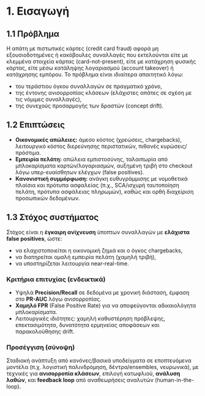 # 1. Εισαγωγή

## 1.1 Πρόβλημα
Η απάτη με πιστωτικές κάρτες (credit card fraud) αφορά μη εξουσιοδοτημένες ή κακόβουλες συναλλαγές που εκτελούνται είτε με κλεμμένα στοιχεία κάρτας (card-not-present), είτε με κατάχρηση φυσικής κάρτας, είτε μέσω κατάληψης λογαριασμού (account takeover) ή κατάχρησης εμπόρου. Το πρόβλημα είναι ιδιαίτερα απαιτητικό λόγω:
- του τεράστιου όγκου συναλλαγών σε πραγματικό χρόνο,
- της έντονης ανισορροπίας κλάσεων (ελάχιστες απάτες σε σχέση με τις νόμιμες συναλλαγές),
- της συνεχούς προσαρμογής των δραστών (concept drift).

## 1.2 Επιπτώσεις
- **Οικονομικές απώλειες:** άμεσο κόστος (χρεώσεις, chargebacks), λειτουργικό κόστος διερεύνησης περιστατικών, πιθανές κυρώσεις/πρόστιμα.
- **Εμπειρία πελάτη:** απώλεια εμπιστοσύνης, ταλαιπωρία από μπλοκαρίσματα καρτών/λογαριασμών, αυξημένη τριβή στο checkout λόγω υπερ-ευαίσθητων ελέγχων (false positives).
- **Κανονιστική συμμόρφωση:** ανάγκη ευθυγράμμισης με νομοθετικά πλαίσια και πρότυπα ασφαλείας (π.χ., SCA/ισχυρή ταυτοποίηση πελάτη, πρότυπα ασφάλειας πληρωμών), καθώς και ορθή διαχείριση προσωπικών δεδομένων.

## 1.3 Στόχος συστήματος
Στόχος είναι η **έγκαιρη ανίχνευση** ύποπτων συναλλαγών με **ελάχιστα false positives**, ώστε:
- να ελαχιστοποιείται η οικονομική ζημιά και ο όγκος chargebacks,
- να διατηρείται ομαλή εμπειρία πελάτη (χαμηλή τριβή),
- να υποστηρίζεται λειτουργία near-real-time.

### Κριτήρια επιτυχίας (ενδεικτικά)
- Υψηλά **Precision/Recall** σε δεδομένα με χρονική διάσταση, έμφαση στο **PR-AUC** λόγω ανισορροπίας.
- **Χαμηλό FPR** (False Positive Rate) για να αποφεύγονται αδικαιολόγητα μπλοκαρίσματα.
- Λειτουργικές ιδιότητες: χαμηλή καθυστέρηση πρόβλεψης, επεκτασιμότητα, δυνατότητα ερμηνείας αποφάσεων και παρακολούθησης drift.

### Προσέγγιση (σύνοψη)
Σταδιακή ανάπτυξη από κανόνες/βασικά υποδείγματα σε εποπτευόμενα μοντέλα (π.χ. λογιστική παλινδρόμηση, δέντρα/ensembles, νευρωνικά), με τεχνικές για **ανισορροπία κλάσεων**, επιλογή κατωφλιού, **ανάλυση λαθών**, και **feedback loop** από αναθεωρήσεις αναλυτών (human-in-the-loop).
